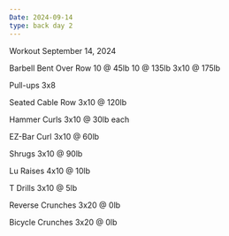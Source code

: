 ```yaml
---
Date: 2024-09-14
type: back day 2
---
```

Workout September 14, 2024

Barbell Bent Over Row
10 @ 45lb
10 @ 135lb
3x10 @ 175lb

Pull-ups
3x8

Seated Cable Row
3x10 @ 120lb

Hammer Curls
3x10 @ 30lb each

EZ-Bar Curl
3x10 @ 60lb

Shrugs
3x10 @ 90lb

Lu Raises
4x10 @ 10lb

T Drills
3x10 @ 5lb

Reverse Crunches
3x20 @ 0lb

Bicycle Crunches
3x20 @ 0lb